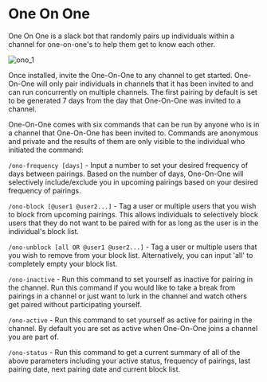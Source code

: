# One On One
One On One is a slack bot that randomly pairs up individuals within a channel for one-on-one's to help them get to know each other.

![ono_1](https://user-images.githubusercontent.com/13951154/221757821-73df41b6-2f62-4b1f-8237-c1309b50e800.gif)

Once installed, invite the One-On-One to any channel to get started. One-On-One will only pair individuals in channels that it has been invited to and can run concurrently on multiple channels. The first pairing by default is set to be generated 7 days from the day that One-On-One was invited to a channel.

One-On-One comes with six commands that can be run by anyone who is in a channel that One-On-One has been invited to. Commands are anonymous and private and the results of them are only visible to the individual who initiated the command:

<code>/ono-frequency [days]</code> - Input a number to set your desired frequency of days between pairings. Based on the number of days, One-On-One will selectively include/exclude you in upcoming pairings based on your desired frequency of pairings.

<code>/ono-block [@user1 @user2...]</code> - Tag a user or multiple users that you wish to block from upcoming pairings. This allows individuals to selectively block users that they do not want to be paired with for as long as the user is in the individual's block list.

<code>/ono-unblock [all OR @user1 @user2...]</code> - Tag a user or multiple users that you wish to remove from your block list. Alternatively, you can input 'all' to completely empty your block list.

<code>/ono-inactive</code> - Run this command to set yourself as inactive for pairing in the channel. Run this command if you would like to take a break from pairings in a channel or just want to lurk in the channel and watch others get paired without participating yourself.

<code>/ono-active</code> - Run this command to set yourself as active for pairing in the channel. By default you are set as active when One-On-One joins a channel you are part of.

<code>/ono-status</code> - Run this command to get a current summary of all of the above parameters including your active status, frequency of pairings, last pairing date, next pairing date and current block list.
